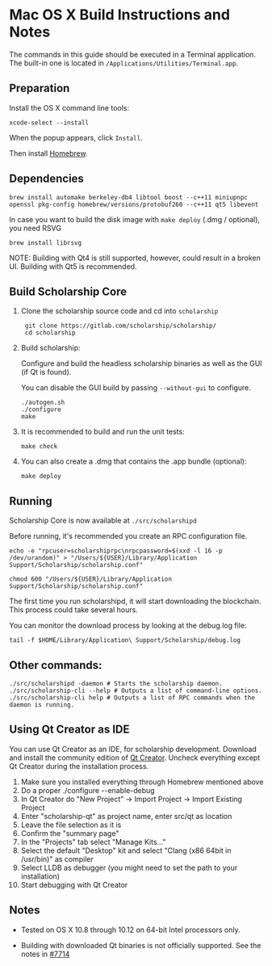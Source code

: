 Mac OS X Build Instructions and Notes
====================================
The commands in this guide should be executed in a Terminal application.
The built-in one is located in `/Applications/Utilities/Terminal.app`.

Preparation
-----------
Install the OS X command line tools:

`xcode-select --install`

When the popup appears, click `Install`.

Then install [Homebrew](http://brew.sh).

Dependencies
----------------------

    brew install automake berkeley-db4 libtool boost --c++11 miniupnpc openssl pkg-config homebrew/versions/protobuf260 --c++11 qt5 libevent

In case you want to build the disk image with `make deploy` (.dmg / optional), you need RSVG

    brew install librsvg

NOTE: Building with Qt4 is still supported, however, could result in a broken UI. Building with Qt5 is recommended.

Build Scholarship Core
------------------------

1. Clone the scholarship source code and cd into `scholarship`

        git clone https://gitlab.com/scholarship/scholarship/
        cd scholarship

2.  Build scholarship:

    Configure and build the headless scholarship binaries as well as the GUI (if Qt is found).

    You can disable the GUI build by passing `--without-gui` to configure.

        ./autogen.sh
        ./configure
        make

3.  It is recommended to build and run the unit tests:

        make check

4.  You can also create a .dmg that contains the .app bundle (optional):

        make deploy

Running
-------

Scholarship Core is now available at `./src/scholarshipd`

Before running, it's recommended you create an RPC configuration file.

    echo -e "rpcuser=scholarshiprpc\nrpcpassword=$(xxd -l 16 -p /dev/urandom)" > "/Users/${USER}/Library/Application Support/Scholarship/scholarship.conf"

    chmod 600 "/Users/${USER}/Library/Application Support/Scholarship/scholarship.conf"

The first time you run scholarshipd, it will start downloading the blockchain. This process could take several hours.

You can monitor the download process by looking at the debug.log file:

    tail -f $HOME/Library/Application\ Support/Scholarship/debug.log

Other commands:
-------

    ./src/scholarshipd -daemon # Starts the scholarship daemon.
    ./src/scholarship-cli --help # Outputs a list of command-line options.
    ./src/scholarship-cli help # Outputs a list of RPC commands when the daemon is running.

Using Qt Creator as IDE
------------------------
You can use Qt Creator as an IDE, for scholarship development.
Download and install the community edition of [Qt Creator](https://www.qt.io/download/).
Uncheck everything except Qt Creator during the installation process.

1. Make sure you installed everything through Homebrew mentioned above
2. Do a proper ./configure --enable-debug
3. In Qt Creator do "New Project" -> Import Project -> Import Existing Project
4. Enter "scholarship-qt" as project name, enter src/qt as location
5. Leave the file selection as it is
6. Confirm the "summary page"
7. In the "Projects" tab select "Manage Kits..."
8. Select the default "Desktop" kit and select "Clang (x86 64bit in /usr/bin)" as compiler
9. Select LLDB as debugger (you might need to set the path to your installation)
10. Start debugging with Qt Creator

Notes
-----

* Tested on OS X 10.8 through 10.12 on 64-bit Intel processors only.

* Building with downloaded Qt binaries is not officially supported. See the notes in [#7714](https://github.com/bitcoin/bitcoin/issues/7714)
